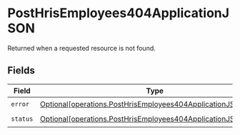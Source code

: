 # PostHrisEmployees404ApplicationJSON

Returned when a requested resource is not found.


## Fields

| Field                                                                                                                                      | Type                                                                                                                                       | Required                                                                                                                                   | Description                                                                                                                                |
| ------------------------------------------------------------------------------------------------------------------------------------------ | ------------------------------------------------------------------------------------------------------------------------------------------ | ------------------------------------------------------------------------------------------------------------------------------------------ | ------------------------------------------------------------------------------------------------------------------------------------------ |
| `error`                                                                                                                                    | [Optional[operations.PostHrisEmployees404ApplicationJSONError]](undefined/models/operations/posthrisemployees404applicationjsonerror.md)   | :heavy_check_mark:                                                                                                                         | N/A                                                                                                                                        |
| `status`                                                                                                                                   | [Optional[operations.PostHrisEmployees404ApplicationJSONStatus]](undefined/models/operations/posthrisemployees404applicationjsonstatus.md) | :heavy_check_mark:                                                                                                                         | N/A                                                                                                                                        |